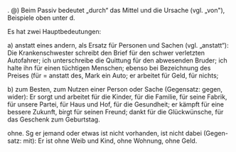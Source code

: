 . @) Beim Passiv bedeutet „durch“ das Mittel und die Ursache
(vgl. „von"), Beispiele oben unter d.

Es hat zwei Hauptbedeutungen:

a) anstatt eines andern, als Ersatz für Personen und 
Sachen (vgl. „anstatt“): Die Krankenschwester schreibt den Brief für
den schwer verletzten Autofahrer; ich unterschreibe die Quittung für
den abwesenden Bruder; ich halte ihn für einen tüchtigen Menschen; 
ebenso bei Bezeichnung des Preises (für = anstatt des,
Mark ein Auto; er arbeitet für Geld, für nichts;

b) zum Besten, zum Nutzen einer Person oder
Sache (Gegensatz: gegen, wider): Er sorgt und arbeitet für die
Kinder, für die Familie, für seine Fabrik, für unsere Partei, für Haus
und Hof, für die Gesundheit; er kämpft für eine bessere Zukunft, birgt
für seinen Freund; dankt für die Glückwünsche, für das Geschenk zum 
Geburtstag.

ohne. Sg er
jemand oder etwas ist nicht vorhanden, ist nicht dabei (Gegen-
satz: mit): Er ist ohne Weib und Kind, ohne Wohnung, ohne Geld.